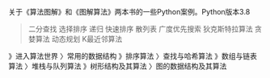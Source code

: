 关于《算法图解》和《图解算法》两本书的一些Python案例。Python版本3.8

> 二分查找
> 选择排序
> 递归
> 快速排序
> 散列表
> 广度优先搜索
> 狄克斯特拉算法
> 贪婪算法
> 动态规划
> K最近邻算法

》进入算法世界
〉常用的数据结构
》排序算法
〉查找与哈希算法
》数组与链表算法
〉堆栈与队列算法
》树形结构及其算法
〉图的数据结构及其算法
